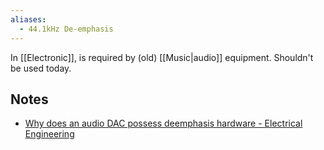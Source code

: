 ```yaml
---
aliases:
  - 44.1kHz De-emphasis
---
```

In [[Electronic]], is required by (old) [[Music|audio]] equipment.
Shouldn't be used today.
## Notes
- [Why does an audio DAC possess deemphasis hardware - Electrical Engineering](https://electronics.stackexchange.com/questions/249441/why-does-an-audio-dac-possess-deemphasis-hardware)